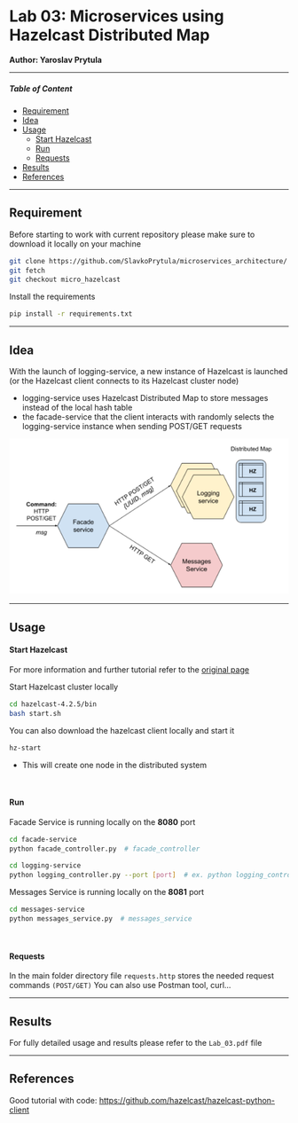 # **Lab 03: Microservices using Hazelcast Distributed Map**

**Author: Yaroslav Prytula**

----

##### Table of Content
- [Requirement](#requirement)
- [Idea](#idea)
- [Usage](#usage)
  - [Start Hazelcast](#start_hazelcast)
  - [Run](#run)
  - [Requests](#requests)
- [Results](#results)
- [References](#references)


----

<a name="requirement"></a>
## **Requirement**


Before starting to work with current repository please make sure to download it locally on your machine

```bash
git clone https://github.com/SlavkoPrytula/microservices_architecture/
git fetch
git checkout micro_hazelcast
```

Install the requirements

```bash
pip install -r requirements.txt
```

---- 

## **Idea**

With the launch of logging-service, a new instance of Hazelcast is launched (or the Hazelcast client connects to its Hazelcast cluster node)
- logging-service uses Hazelcast Distributed Map to store messages instead of the local hash table
- the facade-service that the client interacts with randomly selects the logging-service instance when sending POST/GET requests

![img.png](images/hazelcast.png)

----

<a name="usage"></a>
## **Usage**

<a name="start_hazelcast"></a>
#### Start Hazelcast 

For more information and further tutorial refer to the [original page](https://hazelcast.org/imdg/get-started/)

Start Hazelcast cluster locally

```bash
cd hazelcast-4.2.5/bin
bash start.sh
```

You can also download the hazelcast client locally and start it

```bash
hz-start
```

- This will create one node in the distributed system

<br />

<a name="run"></a>
#### Run 

Facade Service is running locally on the **8080** port
```bash
cd facade-service
python facade_controller.py  # facade_controller
```

```bash
cd logging-service
python logging_controller.py --port [port]  # ex. python logging_controller.py --port 8004
```

Messages Service is running locally on the **8081** port
```bash
cd messages-service
python messages_service.py  # messages_service
```

<br />

<a name="requests"></a>
#### Requests

In the main folder directory file `requests.http` stores the needed request commands `(POST/GET)`
You can also use Postman tool, curl...

----

<a name="results"></a>
## **Results**

For fully detailed usage and results please refer to the `Lab_03.pdf` file

----

<a name="references"></a>
## **References**
Good tutorial with code: https://github.com/hazelcast/hazelcast-python-client
